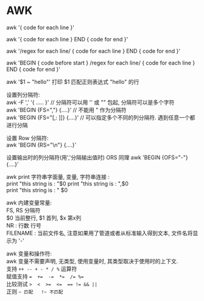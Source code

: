 AWK
========


awk '{ code for each line }'    

awk '{ code for each line } END { code for end }'

awk '/regex for each line/ { code for each line } END { code for end }'

awk 'BEGIN { code before start } /regex for each line/ { code for each line } END { code for end }'

awk '$1 ~ "hello"' 打印 $1 匹配正则表达式 "hello" 的行

设置列分隔符:     
awk -F ',' '{ .....  }'   // 分隔符可以用 '' 或 "" 包起, 分隔符可以是多个字符    
awk 'BEGIN {FS=","} {....}'  // 不能用 " 作为分隔符    
awk 'BEGIN {FS="[,: ]]} {....}'   // 可以指定多个不同的列分隔符. 遇到任意一个都进行分隔

设置 Row 分隔符:   
awk 'BEGIN {RS="\n"} {....}'  

设置输出时的列分隔符(用','分隔输出值时)  ORS 同理
awk 'BEGIN {OFS="-"} {....}'  


awk print 字符串字面量, 变量, 字符串连接 :     
print "this string is : "$0     
print "this string is : ",$0     
print "this string is : " $0    

awk 内建变量常量:   
FS, RS 分隔符    
$0 当前整行, $1 首列, $x 第x列   
NR : 行数 行号    
FILENAME : 当前文件名, 注意如果用了管道或者从标准输入得到文本, 文件名将显示为 '-'   

awk 变量和操作符:    
awk 变量不需要声明, 无类型, 使用变量时, 其类型取决于使用时的上下文.   
支持 `++ -- + - * / %` 运算符   
赋值支持  `=  +=  -=  *=  /= %=`    
比较测试  `>  <  >=  <=  == != && || `   
正则  `~ 匹配   !~ 不匹配`

